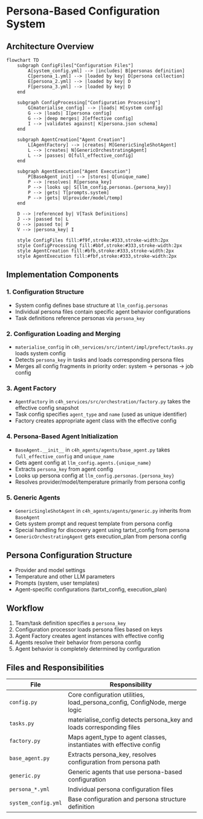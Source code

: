 # Persona-Based Configuration System

## Architecture Overview

```mermaid
flowchart TD
    subgraph ConfigFiles["Configuration Files"]
        A[system_config.yml] --> |includes| B[personas definition]
        C[persona_1.yml] --> |loaded by key| D[persona collection]
        E[persona_2.yml] --> |loaded by key| D
        F[persona_3.yml] --> |loaded by key| D
    end

    subgraph ConfigProcessing["Configuration Processing"]
        G[materialise_config] --> |loads| H[system config]
        G --> |loads| I[persona config]
        G --> |deep merges| J[effective config]
        I --> |validates against| K[persona.json schema]
    end

    subgraph AgentCreation["Agent Creation"]
        L[AgentFactory] --> |creates| M[GenericSingleShotAgent]
        L --> |creates| N[GenericOrchestratingAgent]
        L --> |passes| O[full_effective_config]
    end

    subgraph AgentExecution["Agent Execution"]
        P[BaseAgent init] --> |stores| Q[unique_name]
        P --> |resolves| R[persona_key]
        P --> |looks up| S[llm_config.personas.{persona_key}]
        P --> |gets| T[prompts.system]
        P --> |gets| U[provider/model/temp]
    end

    D --> |referenced by| V[Task Definitions]
    J --> |passed to| L
    O --> |passed to| P
    V --> |persona_key| I
    
    style ConfigFiles fill:#f9f,stroke:#333,stroke-width:2px
    style ConfigProcessing fill:#bbf,stroke:#333,stroke-width:2px
    style AgentCreation fill:#bfb,stroke:#333,stroke-width:2px
    style AgentExecution fill:#fbf,stroke:#333,stroke-width:2px
```

## Implementation Components

### 1. Configuration Structure
- System config defines base structure at `llm_config.personas`
- Individual persona files contain specific agent behavior configurations
- Task definitions reference personas via `persona_key`

### 2. Configuration Loading and Merging
- `materialise_config` in `c4h_services/src/intent/impl/prefect/tasks.py` loads system config
- Detects `persona_key` in tasks and loads corresponding persona files
- Merges all config fragments in priority order: system → personas → job config

### 3. Agent Factory
- `AgentFactory` in `c4h_services/src/orchestration/factory.py` takes the effective config snapshot
- Task config specifies `agent_type` and `name` (used as unique identifier)
- Factory creates appropriate agent class with the effective config

### 4. Persona-Based Agent Initialization
- `BaseAgent.__init__` in `c4h_agents/agents/base_agent.py` takes `full_effective_config` and `unique_name`
- Gets agent config at `llm_config.agents.{unique_name}` 
- Extracts `persona_key` from agent config
- Looks up persona config at `llm_config.personas.{persona_key}`
- Resolves provider/model/temperature primarily from persona config

### 5. Generic Agents
- `GenericSingleShotAgent` in `c4h_agents/agents/generic.py` inherits from `BaseAgent`
- Gets system prompt and request template from persona config
- Special handling for discovery agent using tartxt_config from persona
- `GenericOrchestratingAgent` gets execution_plan from persona config

## Persona Configuration Structure
- Provider and model settings
- Temperature and other LLM parameters
- Prompts (system, user templates)
- Agent-specific configurations (tartxt_config, execution_plan)

## Workflow
1. Team/task definition specifies a `persona_key`
2. Configuration processor loads persona files based on keys
3. Agent Factory creates agent instances with effective config
4. Agents resolve their behavior from persona config
5. Agent behavior is completely determined by configuration

## Files and Responsibilities

| File | Responsibility |
|------|----------------|
| `config.py` | Core configuration utilities, load_persona_config, ConfigNode, merge logic |
| `tasks.py` | materialise_config detects persona_key and loads corresponding files |
| `factory.py` | Maps agent_type to agent classes, instantiates with effective config |
| `base_agent.py` | Extracts persona_key, resolves configuration from persona path |
| `generic.py` | Generic agents that use persona-based configuration |
| `persona_*.yml` | Individual persona configuration files |
| `system_config.yml` | Base configuration and persona structure definition |